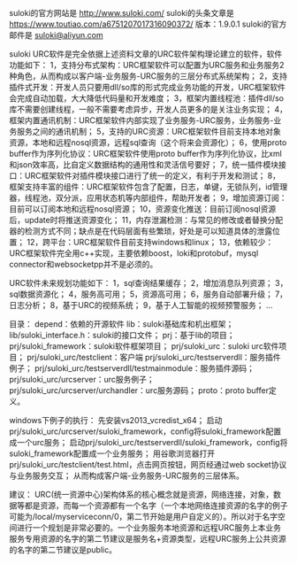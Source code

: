 suloki的官方网站是 http://www.suloki.com/
suloki的头条文章是 https://www.toutiao.com/a6751207017316090372/
版本：1.9.0.1
suloki的官方邮件是 suloki@aliyun.com

suloki URC软件是完全依据上述资料文章的URC软件架构理论建立的软件，软件功能如下：
1，支持分布式架构：URC框架软件可以配置为URC服务和业务服务2种角色，从而构成以客户端-业务服务-URC服务的三层分布式系统架构；
2，支持插件式开发：开发人员只要用dll/so库的形式完成业务功能的开发，URC框架软件会完成自动加载，大大降低代码量和开发难度；
3，框架内置线程池：插件dll/so库不需要创建线程，一般不需要考虑异步，开发人员更多的是关注业务实现；
4，框架内置通讯机制：URC框架软件内部实现了业务服务-URC服务，业务服务-业务服务之间的通讯机制；
5，支持的URC资源：URC框架软件目前支持本地对象资源，本地和远程nosql资源，远程sql查询（这个将来会资源化）；
6，使用proto buffer作为序列化协议：URC框架软件使用proto buffer作为序列化协议，比xml和json效率高，比自定义数据结构的通用性和灵活信号要好；
7，统一插件模块接口：URC框架软件对插件模块接口进行了统一的定义，有利于开发和测试；
8，框架支持丰富的组件：URC框架软件包含了配置，日志，单键，无锁队列，id管理器，线程池，双分派，应用状态机等内部组件，帮助开发者；
9，增加资源订阅：目前可以订阅本地和远程nosql资源；
10，资源变化推送：目前订阅nosql资源后，update时将推送资源变化；
11，内存泄漏检测：与常见的修改或者替换分配器的检测方式不同；缺点是在代码层面有些繁琐，好处是可以知道具体的泄露位置；
12，跨平台：URC框架软件目前支持windows和linux；
13，依赖较少：URC框架软件完全用c++实现，主要依赖boost，loki和protobuf，mysql connector和websocketpp并不是必须的。

URC软件未来规划功能如下：
1，sql查询结果缓存；
2，增加消息队列资源；
3，sql数据资源化；
4，服务高可用；
5，资源高可用；
6，服务自动部署升级；
7，日志分析；
8，基于URC的视频系统；
9，基于人工智能的视频预警服务；
...

目录：
depend：依赖的开源软件
lib：suloki基础库和机出框架；
lib/suloki_interface.h：suloki的接口文件；
prj：基于lib的项目；
prj/suloki_framework：suloki软件框架项目；
prj/suloki_urc：suloki urc软件项目；
prj/suloki_urc/testclient：客户端
prj/suloki_urc/testserverdll：服务插件例子；
prj/suloki_urc/testserverdll/testmainmodule：服务插件源码；
prj/suloki_urc/urcserver：urc服务例子；
prj/suloki_urc/urcserver/urchandler：urc服务源码；
proto：proto buffer定义。

windows下例子的执行：
先安装vs2013_vcredist_x64；
启动prj/suloki_urc/urcserver/suloki_framework，config将suloki_framework配置成一个urc服务；
启动prj/suloki_urc/testserverdll/suloki_framework，config将suloki_framework配置成一个业务服务；
用谷歌浏览器打开prj/suloki_urc/testclient/test.html，点击网页按钮，网页经通过web socket协议与业务服务交互；
从而构成客户端-业务服务-URC服务的三层体系。

建议：
URC(统一资源中心)架构体系的核心概念就是资源，网络连接，对象，数据等都是资源，而每一个资源都有一个名字（一个本地网络连接资源的名字的例子可能为/local/myserviceconn/0，第二节开始是用户自定义的）。所以对于名字空间进行一个规划是非常必要的。一个业务服务本地资源和远程URC服务上本业务服务专用资源的名字的第二节建议是服务名+资源类型，远程URC服务上公共资源的名字的第二节建议是public。